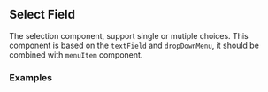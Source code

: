 ## Select Field

The selection component, support single or mutiple choices. This component is based on the `textField` and `dropDownMenu`, it should be combined with `menuItem` component.

### Examples
